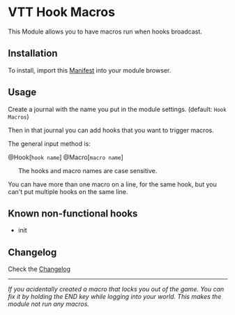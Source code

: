 # VTT Hook Macros

This Module allows you to have macros run when hooks broadcast.

## Installation

To install, import this [Manifest](https://raw.githubusercontent.com/ardittristan/HookMacros/master/module.json) into your module browser.

## Usage

Create a journal with the name you put in the module settings. (default: `Hook Macros`)

Then in that journal you can add hooks that you want to trigger macros.

The general input method is:

@Hook[`hook name`] @Macro[`macro name`]

&nbsp;&nbsp;&nbsp;&nbsp;&nbsp;&nbsp;The hooks and macro names are case sensitive.

You can have more than one macro on a line, for the same hook, but you can't put multiple hooks on the same line.

## Known non-functional hooks

* init

## Changelog

Check the [Changelog](https://github.com/ardittristan/HookMacros/blob/master/CHANGELOG.md)

- - -

*If you acidentally created a macro that locks you out of the game. You can fix it by holding the END key while logging into your world. This makes the module not run any macros.*
